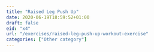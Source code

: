```yaml
---
title: "Raised Leg Push Up"
date: 2020-06-19T18:59:52+01:00
draft: false
eid: "x4"
url: "/exercises/raised-leg-push-up-workout-exercise"
categories: ["Other category"]
---
```

